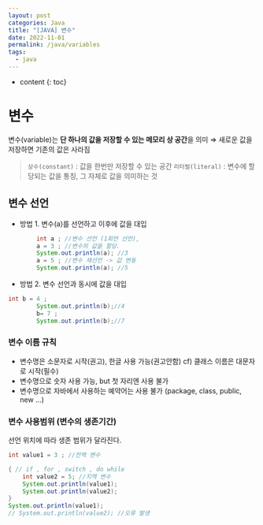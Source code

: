 ```yaml
---
layout: post
categories: Java
title: "[JAVA] 변수"
date: 2022-11-01
permalink: /java/variables
tags:
  - java
---
```

* content
{: toc}



# 변수

변수(variable)는 **단 하나의 값을 저장할 수 있는 메모리 상 공간**을 의미
  ⇒ 새로운 값을 저장하면 기존의 값은 사라짐
  
> `상수(constant)` : 값을 한번만 저장할 수 있는 공간
> `리터럴(literal)` : 변수에 할당되는 값을 통칭, 그 자체로 값을 의미하는 것

## 변수 선언

- 방법 1. 변수(a)를 선언하고 이후에 값을 대입

```java
		int a ; //변수 선언 (1회만 선언), 
		a = 3 ; //변수의 값을 할당.
		System.out.println(a); //3
		a = 5 ; //변수 재선언 -> 값 변동
		System.out.println(a); //5
```

- 방법 2. 변수 선언과 동시에 값을 대입

```java
int b = 4 ;
		System.out.println(b);//4
		b= 7 ;
		System.out.println(b);//7
```



### 변수 이름 규칙

- 변수명은 소문자로 시작(권고), 한글 사용 가능(권고안함) cf) 클래스 이름은 대문자로 시작(필수)
- 변수명으로 숫자 사용 가능, but 첫 자리엔 사용 불가
- 변수명으로 자바에서 사용하는 예약어는 사용 불가 (package, class, public, new ...)

### 변수 사용범위 (변수의 생존기간)

선언 위치에 따라 생존 범위가 달라진다.

```java
int value1 = 3 ; //전역 변수

{ // if , for , switch , do while 
	int value2 = 5; //지역 변수
	System.out.println(value1);
	System.out.println(value2);	
}
System.out.println(value1);
// System.out.println(value2); //오류 발생
```